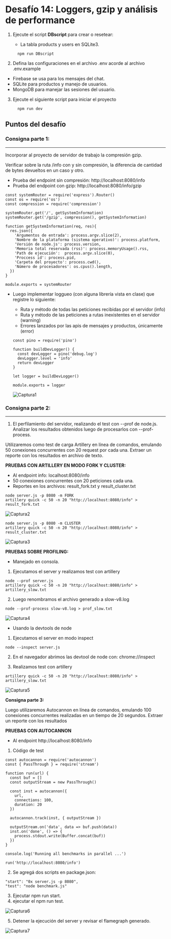 # Desafío 14: Loggers, gzip y análisis de performance

1. Ejecute el script **DBscript** para crear o resetear:

   - La tabla products y users en SQLite3.

   ```
     npm run DBscript
   ```

2. Defina las configuraciones en el archivo .env acorde al archivo .env.example

- Firebase se usa para los mensajes del chat.
- SQLite para productos y manejo de usuarios.
- MongoDB para manejar las sesiones del usuario.

3. Ejecute el siguiente script para iniciar el proyecto

   ```
     npm run dev
   ```
## Puntos del desafío

### **Consigna parte 1:**
---
Incorporar al proyecto de servidor de trabajo la compresión gzip.

Verificar sobre la ruta /info con y sin compresión, la diferencia de cantidad de bytes devueltos en un
caso y otro.


- Prueba del endpoint sin compresión: http://localhost:8080/info
- Prueba del endpoint con gzip: http://localhost:8080/info/gzip

```
const systemRouter = require('express').Router()
const os = require('os')
const compression = require('compression')

systemRouter.get('/', getSystemInformation)
systemRouter.get('/gzip', compression(), getSystemInformation)

function getSystemInformation(req, res){
  res.json({
    'Argumentos de entrada': process.argv.slice(2),
    'Nombre de la plataforma (sistema operativo)': process.platform,
    'Versión de node.js': process.version,
    'Memoria total reservada (rss)': process.memoryUsage().rss,
    'Path de ejecución':  process.argv.slice(0),
    'Proccess id': process.pid,
    'Carpeta del proyecto': process.cwd(),
    'Número de procesadores': os.cpus().length,
  })
}

module.exports = systemRouter
```

- Luego implementar loggueo (con alguna librería vista en clase) que registre lo siguiente:
  - Ruta y método de todas las peticiones recibidas por el servidor (info)
  - Ruta y método de las peticiones a rutas inexistentes en el servidor (warning)
  - Errores lanzados por las apis de mensajes y productos, únicamente (error)

  ```
  const pino = require('pino')

  function buildDevLogger() {
    const devLogger = pino('debug.log')
    devLogger.level = 'info'
    return devLogger
  }

  let logger = buildDevLogger()

  module.exports = logger
  ```
  ![Captura1](./public/img/img1.png)


### **Consigna parte 2:**
---
1) El perfilamiento del servidor, realizando el test con --prof de node.js. Analizar los resultados obtenidos
luego de procesarlos con --prof-process.

Utilizaremos como test de carga Artillery en línea de comandos, emulando 50 conexiones concurrentes con
20 request por cada una. Extraer un reporte con los resultados en archivo de texto.


**PRUEBAS CON ARTILLERY EN MODO FORK Y CLUSTER:**
- Al endpoint info: localhost:8080/info
- 50 conexiones concurrentes con 20 peticiones cada una.
- Reportes en los archivos: result_fork.txt y result_cluster.txt

```
node server.js -p 8080 -m FORK
artillery quick -c 50 -n 20 "http://localhost:8080/info" > result_fork.txt
```
![Captura2](./public/img/img2.png)


```
node server.js -p 8080 -m CLUSTER
artillery quick -c 50 -n 20 "http://localhost:8080/info" > result_cluster.txt
```
![Captura3](./public/img/img3.png)


**PRUEBAS SOBRE PROFILING:**

- Manejado en consola.
1. Ejecutamos el server y realizamos test con artillery

```
node --prof server.js
artillery quick -c 50 -n 20 "http://localhost:8080/info" > artillery_slow.txt
```
2. Luego renombramos el archivo generado a slow-v8.log

```
node --prof-process slow-v8.log > prof_slow.txt
```
![Captura4](./public/img/img4.png)


- Usando la devtools de node

1. Ejecutamos el server en modo inspect

```
node --inspect server.js
```
2. En el navegador abrimos las devtool de node con: chrome://inspect

3. Realizamos test con artillery

```
artillery quick -c 50 -n 20 "http://localhost:8080/info" > artillery_slow.txt
```
![Captura5](./public/img/img5.png)


**Consigna parte 3:**

Luego utilizaremos Autocannon en línea de comandos, emulando 100 conexiones concurrentes realizadas
en un tiempo de 20 segundos. Extraer un reporte con los resultados

**PRUEBAS CON AUTOCANNON**
- Al endpoint http://localhost:8080/info

1. Código de test

```
const autocannon = require('autocannon')
const { PassThrough } = require('stream')

function run(url) {
  const buf = []
  const outputStream = new PassThrough()

  const inst = autocannon({
    url,
    connections: 100,
    duration: 20
  })

  autocannon.track(inst, { outputStream })

  outputStream.on('data', data => buf.push(data))
  inst.on('done', () => {
    process.stdout.write(Buffer.concat(buf))
  })
}

console.log('Running all benchmarks in parallel ...')

run('http://localhost:8080/info')
```

2. Se agregá dos scripts en package.json:

```
"start": "0x server.js -p 8080",
"test": "node benchmark.js"
```

3. Ejecutar npm run start.
4. ejecutar el npm run test.

![Captura6](./public/img/img6.png)

5. Detener la ejecución del server y revisar el flamegraph generado.

![Captura7](./public/img/img7.png)